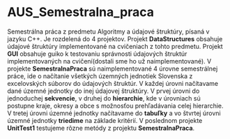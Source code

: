 # AUS_Semestralna_praca

Semestrálna práca z predmetu Algoritmy a údajové štruktúry, písaná v jazyku C++. Je rozdelená do 4 projektov. Projekt **DataStructures** obsahuje údajové štruktúry implementované na cvičeniach z tohto predmetu. Projekt **GUI** obsahuje guiko k testovaniu správnosti údajových štruktúr implementovaných na cvičení(dostali sme ho už naimplementované). V projekte **SemestralnaPraca** sú naimplementované 4 úrovne semestrálnej práce, ide o načítanie všetkých územných jednotiek Slovenska z excelovských súborov do údajových štruktúr. V každej úrovni načítavame dané územné jednotky do inej údajovej štruktúry. V prvej úrovni do jednoduchej **sekvencie**, v druhej do **hierarchie**, kde v úrovniach sú postupne kraje, okresy a obce s možnosťou prehľadávania celej hierarchie. V tretej úrovni územné jednotky načítavame do **tabuľky** a vo štvrtej úrovni územné jednotky **triedime** na základe kritérií. V poslednom projekte **UnitTest1** testujeme rôzne metódy z projektu **SemestralnaPraca**.
